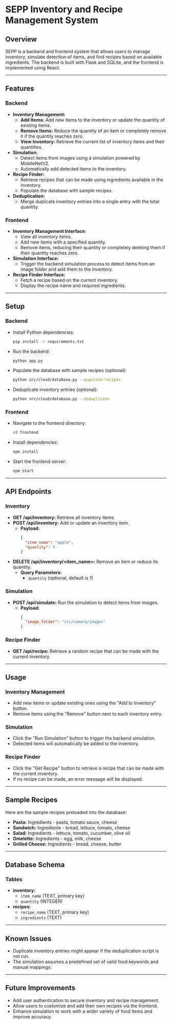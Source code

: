 # **SEPP Inventory and Recipe Management System**

## **Overview**

SEPP is a backend and frontend system that allows users to manage inventory, simulate detection of items, and find recipes based on available ingredients. The backend is built with Flask and SQLite, and the frontend is implemented using React.

---

## **Features**

### **Backend**
- **Inventory Management:**
  - **Add Items:** Add new items to the inventory or update the quantity of existing items.
  - **Remove Items:** Reduce the quantity of an item or completely remove it if the quantity reaches zero.
  - **View Inventory:** Retrieve the current list of inventory items and their quantities.
- **Simulation:**
  - Detect items from images using a simulation powered by MobileNetV2.
  - Automatically add detected items to the inventory.
- **Recipe Finder:**
  - Retrieve recipes that can be made using ingredients available in the inventory.
  - Populate the database with sample recipes.
- **Deduplication:**
  - Merge duplicate inventory entries into a single entry with the total quantity.

### **Frontend**
- **Inventory Management Interface:**
  - View all inventory items.
  - Add new items with a specified quantity.
  - Remove items, reducing their quantity or completely deleting them if their quantity reaches zero.
- **Simulation Interface:**
  - Trigger the backend simulation process to detect items from an image folder and add them to the inventory.
- **Recipe Finder Interface:**
  - Fetch a recipe based on the current inventory.
  - Display the recipe name and required ingredients.

---

## **Setup**

### **Backend**
- Install Python dependencies:
    ```bash
    pip install -r requirements.txt
    ```
- Run the backend:
    ```bash
    python app.py
    ```
- Populate the database with sample recipes (optional):
    ```bash
    python src/cloud/database.py --populate-recipes
    ```
- Deduplicate inventory entries (optional):
    ```bash
    python src/cloud/database.py --deduplicate
    ```

### **Frontend**
- Navigate to the frontend directory:
    ```bash
    cd frontend
    ```
- Install dependencies:
    ```bash
    npm install
    ```
- Start the frontend server:
    ```bash
    npm start
    ```

---

## **API Endpoints**

### **Inventory**
- **GET /api/inventory:** Retrieve all inventory items.
- **POST /api/inventory:** Add or update an inventory item.
    - **Payload:**
      ```json
      {
        "item_name": "apple",
        "quantity": 5
      }
      ```
- **DELETE /api/inventory/<item_name>:** Remove an item or reduce its quantity.
    - **Query Parameters:**
      - `quantity` (optional, default is 1)

### **Simulation**
- **POST /api/simulate:** Run the simulation to detect items from images.
    - **Payload:**
      ```json
      {
        "image_folder": "src/camera/images"
      }
      ```

### **Recipe Finder**
- **GET /api/recipe:** Retrieve a random recipe that can be made with the current inventory.

---

## **Usage**

### **Inventory Management**
- Add new items or update existing ones using the "Add to Inventory" button.
- Remove items using the "Remove" button next to each inventory entry.

### **Simulation**
- Click the "Run Simulation" button to trigger the backend simulation.
- Detected items will automatically be added to the inventory.

### **Recipe Finder**
- Click the "Get Recipe" button to retrieve a recipe that can be made with the current inventory.
- If no recipe can be made, an error message will be displayed.

---

## **Sample Recipes**

Here are the sample recipes preloaded into the database:
- **Pasta:** Ingredients - pasta, tomato sauce, cheese
- **Sandwich:** Ingredients - bread, lettuce, tomato, cheese
- **Salad:** Ingredients - lettuce, tomato, cucumber, olive oil
- **Omelette:** Ingredients - egg, milk, cheese
- **Grilled Cheese:** Ingredients - bread, cheese, butter

---

## **Database Schema**

### **Tables**
- **inventory:**
  - `item_name` (TEXT, primary key)
  - `quantity` (INTEGER)
- **recipes:**
  - `recipe_name` (TEXT, primary key)
  - `ingredients` (TEXT)

---

## **Known Issues**
- Duplicate inventory entries might appear if the deduplication script is not run.
- The simulation assumes a predefined set of valid food keywords and manual mappings.

---

## **Future Improvements**
- Add user authentication to secure inventory and recipe management.
- Allow users to customize and add their own recipes via the frontend.
- Enhance simulation to work with a wider variety of food items and improve accuracy.

